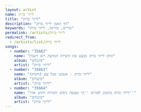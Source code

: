 ```yaml
---
layout: artist
name: לייזר ברוק
title: "לייזר ברוק"
description: "דף האמן לייזר ברוק"
keywords: "שירים, מוזיקה, לייזר ברוק"
permalink: /artists/לייזר-ברוק
redirect_from:
  - /artists/list/לייזר ברוק
songs:
  - number: "35662"
    name: "החזן לייזר ברוק מבצע את היצירה הנודעת רזא דשבת"
    album: "סינגלים"
    artist: "לייזר ברוק"
  - number: "35663"
    name: "לייזר ברוק - אשמנו מכל עם (חזנות)"
    album: "סינגלים"
    artist: "לייזר ברוק"
  - number: "35664"
    name: "לייזר ברוק מתכונן לפורים ''מי שעשה ניסים והכרזת חודש אדר''"
    album: "סינגלים"
    artist: "לייזר ברוק"
---
```

